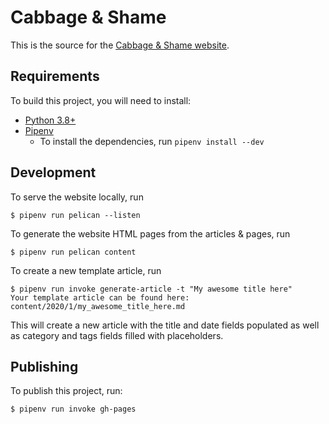 # Cabbage & Shame

This is the source for the [Cabbage & Shame website](https://www.cabbageandshame.co.uk).

## Requirements

To build this project, you will need to install:

* [Python 3.8+](https://www.python.org/downloads/)
* [Pipenv](https://pipenv.readthedocs.io/en/latest/install/#installing-pipenv)
  - To install the dependencies, run `pipenv install --dev`

## Development

To serve the website locally, run

```console
$ pipenv run pelican --listen
```

To generate the website HTML pages from the articles & pages, run

```console
$ pipenv run pelican content
```

To create a new template article, run

```console
$ pipenv run invoke generate-article -t "My awesome title here"
Your template article can be found here: content/2020/1/my_awesome_title_here.md
```

This will create a new article with the title and date fields populated as well as category and tags
fields filled with placeholders.

## Publishing

To publish this project, run:

```
$ pipenv run invoke gh-pages
```
